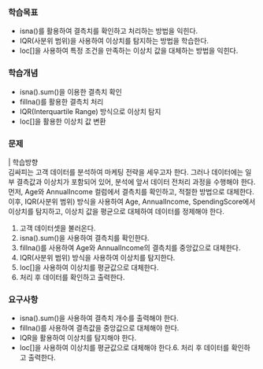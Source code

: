 ### 학습목표
- isna()를 활용하여 결측치를 확인하고 처리하는 방법을 익힌다.
- IQR(사분위 범위)을 사용하여 이상치를 탐지하는 방법을 학습한다.
- loc[]을 사용하여 특정 조건을 만족하는 이상치 값을 대체하는 방법을 익힌다.   
### 학습개념  
- isna().sum()을 이용한 결측치 확인 
- fillna()를 활용한 결측치 처리 
- IQR(Interquartile Range) 방식으로 이상치 탐지 
- loc[]을 활용한 이상치 값 변환  

### 문제
| 학습방향  
김싸피는 고객 데이터를 분석하여 마케팅 전략을 세우고자 한다. 그러나 데이터에는 일부 결측값과 이상치가 포함되어 있어, 분석에 앞서 데이터 전처리 과정을 수행해야 한다.  먼저, Age와 AnnualIncome 컬럼에서 결측치를 확인하고, 적절한 방법으로 대체한다. 이후, IQR(사분위 범위) 방식을 사용하여 Age, AnnualIncome, SpendingScore에서 이상치를 탐지하고, 이상치 값을 평균으로 대체하여 데이터를 정제해야 한다.

1. 고객 데이터셋을 불러온다.
2. isna().sum()을 사용하여 결측치를 확인한다.
3. fillna()를 사용하여 Age와 AnnualIncome의 결측치를 중앙값으로 대체한다.
4. IQR(사분위 범위) 방식을 사용하여 이상치를 탐지한다.
5. loc[]을 사용하여 이상치를 평균값으로 대체한다.
6. 처리 후 데이터를 확인하고 출력한다.  

### 요구사항
- isna().sum()을 사용하여 결측치 개수를 출력해야 한다. 
- fillna()를 사용하여 결측값을 중앙값으로 대체해야 한다. 
- IQR을 활용하여 이상치를 탐지해야 한다. 
- loc[]을 사용하여 이상치를 평균값으로 대체해야 한다.6. 처리 후 데이터를 확인하고 출력한다.  